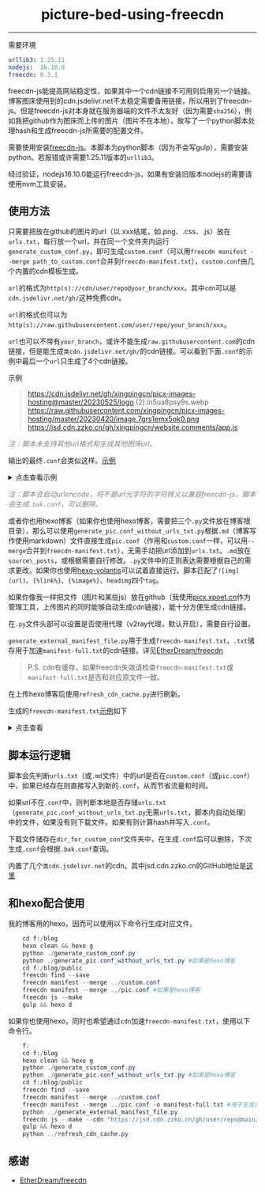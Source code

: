 <h1 align="center" style="font-weight: bold" > picture-bed-using-freecdn </h1>

---

需要环境
```yaml
urllib3: 1.25.11
nodejs:  16.10.0
freecdn: 0.3.1
```

freecdn-js能提高网站稳定性，如果其中一个cdn链接不可用则启用另一个链接。博客图床使用到的cdn.jsdelivr.net不太稳定需要备用链接，所以用到了freecdn-js。但是freecdn-js对本身就在服务器端的文件不太友好（因为需要`sha256`），例如我把github作为图床而上传的图片（图片不在本地），故写了一个python脚本处理hash和生成freecdn-js所需要的配置文件。

需要使用安装[freecdn-js](https://github.com/EtherDream/freecdn)。本脚本为python脚本（因为不会写gulp），需要安装python。若报错或许需要1.25.11版本的`urllib3`。

经过验证，nodejs16.10.0能运行freecdn-js，如果有安装旧版本nodejs的需要请使用nvm工具安装。


## 使用方法

只需要把放在github的图片的url（以.xxx结尾，如.png、.css、.js）放在`urls.txt`，每行放一个url，并在同一个文件夹内运行`generate_custom_conf.py`，即可生成`custom.conf`（可以用`freecdn manifest --merge path_to_custom.conf`合并到`freecdn-manifest.txt`），`custom.conf`由几个内置的cdn模板生成。

`url`的格式为`http(s)://cdn/user/repo@your_branch/xxx`。其中`cdn`可以是`cdn.jsdelivr.net/gh/`这种免费cdn。

`url`的格式也可以为`http(s)://raw.githubusercontent.com/user/repo/your_branch/xxx`。

`url`也可以不带有`your_branch`，或许不能生成`raw.githubusercontent.com`的cdn链接，但是能生成`类cdn.jsdelivr.net/gh/`的cdn链接。可以看到下面`.conf`的示例中最后一个`url`只生成了4个cdn链接。

示例
 > https://cdn.jsdelivr.net/gh/xingpingcn/picx-images-hosting@master/20230525/logo (2).ln5ua8psy9s.webp
 > https://raw.githubusercontent.com/xingpingcn/picx-images-hosting/master/20230420/image.7grs1emx5ok0.png
 > https://jsd.cdn.zzko.cn/gh/xingpingcn/website.comments/app.js

<font color=#808080>*注：脚本未支持其他url格式和生成其他图床url。*</font>

输出的最终`.conf`会类似这样。[示例](https://github.com/xingpingcn/picture-bed-using-freecdn/blob/main/pic.conf)

<details> <summary>点击查看示例</summary>

```typescript
    @global
        open_timeout=0
    https://cdn.jsdelivr.net/gh/xingpingcn/picx-images-hosting@master/20230525/logo%20(2).ln5ua8psy9s.webp
        https://jsd.cdn.zzko.cn/gh/xingpingcn/picx-images-hosting@master/20230525/logo%20(2).ln5ua8psy9s.webp
        https://cdn.jsdelivr.us/gh/xingpingcn/picx-images-hosting@master/20230525/logo%20(2).ln5ua8psy9s.webp
        https://cdn.jsdelivr.ren/gh/xingpingcn/picx-images-hosting@master/20230525/logo%20(2).ln5ua8psy9s.webp
        https://cdn.jsdelivr.net/gh/xingpingcn/picx-images-hosting@master/20230525/logo%20(2).ln5ua8psy9s.webp
        https://raw.githubusercontent.com/xingpingcn/picx-images-hosting/master/20230525/logo%20(2).ln5ua8psy9s.webp
        hash=53vmPtDi0FDFXfMGWxx4vfPICcg1nY8rLgmQh7wjZow=
    https://raw.githubusercontent.com/xingpingcn/picx-images-hosting/master/20230420/image.7grs1emx5ok0.png
        https://jsd.cdn.zzko.cn/gh/xingpingcn/picx-images-hosting@master/20230420/image.7grs1emx5ok0.png
        https://cdn.jsdelivr.us/gh/xingpingcn/picx-images-hosting@master/20230420/image.7grs1emx5ok0.png
        https://cdn.jsdelivr.ren/gh/xingpingcn/picx-images-hosting@master/20230420/image.7grs1emx5ok0.png
        https://cdn.jsdelivr.net/gh/xingpingcn/picx-images-hosting@master/20230420/image.7grs1emx5ok0.png
        https://raw.githubusercontent.com/xingpingcn/picx-images-hosting/master/20230420/image.7grs1emx5ok0.png
        hash=D5Po8oLWNGQ5bk13Tr54ewGI6lcRU22JKIiCnwmKP0w=
    https://jsd.cdn.zzko.cn/gh/xingpingcn/website.comments/app.js
        https://jsd.cdn.zzko.cn/gh/xingpingcn/website.comments/app.js
        https://cdn.jsdelivr.us/gh/xingpingcn/website.comments/app.js
        https://cdn.jsdelivr.ren/gh/xingpingcn/website.comments/app.js
        https://cdn.jsdelivr.net/gh/xingpingcn/website.comments/app.js
        hash=xWPhZXLUcZFkPltRZW5UXuzEnLlNlkcIx55vlu5SB7M=
```

</details>

<font color=#808080 >*注：脚本会自动urlencode，将不是url元字符的字符转义以兼容freecdn-js。脚本会生成`.bak.conf`，可以删除。*</font>

或者你也用hexo博客（如果你也使用hexo博客，需要把三个`.py`文件放在博客根目录），那么可以使用`generate_pic.conf_without_urls_txt.py`根据`.md`（博客写作使用markdown）文件直接生成`pic.conf`（作用和`custom.conf`一样，可以用`--merge`合并到`freecdn-manifest.txt`），无需手动把url添加到`urls.txt`。`.md`放在`source\_posts`，或根据需要自行修改。`.py`文件中的正则表达需要根据自己的需求更改。如果你也使用[hexo-volantis](https://github.com/volantis-x/community)可以试着直接运行。脚本匹配了`![img](url)`、`{%link%}`、`{%image%}`、`headimg`四个`tag`。

如果你像我一样把文件（图片和某些js）放在github（我使用[picx.xpoet.cn](https://picx.xpoet.cn/)作为管理工具，上传图片的同时能够自动生成cdn链接），能十分方便生成cdn链接。

在`.py`文件头部可以设置是否使用代理（v2ray代理，默认开启），需要自行设置。

`generate_external_manifest_file.py`用于生成`freecdn-manifest.txt`，`.txt`储存用于加速`manifest-full.txt`的cdn链接。详见[EtherDream/freecdn](https://github.com/EtherDream/freecdn/tree/master/examples/ext-manifest)

> P.S. cdn有缓存，如果freecdn失效请检查`freecdn-manifest.txt`或`manifest-full.txt`是否和对应原文件一致。

在上传hexo博客后使用`refresh_cdn_cache.py`进行刷新。

生成的`freecdn-manifest.txt`[示例](https://github.com/xingpingcn/picture-bed-using-freecdn/blob/main/freecdn-manifest.txt)如下

<details> <summary>点击查看</summary>

```typescript
    @include
        /manifest-full.txt
    @global
        open_timeout=0
    /manifest-full.txt
        https://jsd.cdn.zzko.cn/gh/xingpingcn/xingpingcn.github.io@main/manifest-full.txt
        https://cdn.jsdelivr.us/gh/xingpingcn/xingpingcn.github.io@main/manifest-full.txt
        https://cdn.jsdelivr.ren/gh/xingpingcn/xingpingcn.github.io@main/manifest-full.txt
        https://cdn.jsdelivr.net/gh/xingpingcn/xingpingcn.github.io@main/manifest-full.txt
        hash=izgWMFIdMtd29Zy7kWt3rWohTm7WQsZ9003qUATHdFo=
```

</details>



## 脚本运行逻辑

脚本会先判断`urls.txt`（或`.md`文件）中的url是否在`custom.conf`（或`pic.conf`）中，如果已经存在则直接写入到新的`.conf`，从而节省流量和时间。

如果url不在`.conf`中，则判断本地是否存储`urls.txt`（`generate_pic.conf_without_urls_txt.py`无需`urls.txt`，脚本内自动处理）中的文件，如果没有则下载文件。如果有则计算hash并写入`.conf`。

下载文件储存在`dir_for_custom_conf`文件夹中，在生成`.conf`后可以删除，下次生成`.conf`会根据`.bak.conf`查询。

内置了几个`类cdn.jsdelivr.net`的cdn。其中jsd.cdn.zzko.cn的GitHub地址是[这里](https://github.com/54ayao/Chinajsdelivr)


## 和hexo配合使用

我的博客用的hexo，因而可以使用以下命令行生成对应文件。

```powershell
    cd f:/blog
    hexo clean && hexo g
    python ./generate_custom_conf.py
    python ./generate_pic.conf_without_urls_txt.py #如果是hexo博客
    cd f:/blog/public
    freecdn find --save
    freecdn manifest --merge ../custom.conf
    freecdn manifest --merge ../pic.conf #如果是hexo博客
    freecdn js --make
    gulp && hexo d
```

如果你也使用hexo，同时也希望通过`cdn`加速`freecdn-manifest.txt`，使用以下命令行。

```powershell
    f:
    cd f:/blog
    hexo clean && hexo g
    python ./generate_custom_conf.py
    python ./generate_pic.conf_without_urls_txt.py #如果是hexo博客
    cd f:/blog/public
    freecdn find --save
    freecdn manifest --merge ../custom.conf
    freecdn manifest --merge ../pic.conf -o manifest-full.txt #用于生成外置的freecdn-manifest.txt
    python ../generate_external_manifest_file.py 
    freecdn js --make --cdn "https://jsd.cdn.zzko.cn/gh/user/repo@main/freecdn-internal/ver/freecdn-main.min.js unpkg jsdelivr elemecdn " #此命令为配置cdn链接用于加速.min.js文件，详细请查看freecdn项目的GitHub
    gulp && hexo d
    python ../refresh_cdn_cache.py
```

## 感谢

* [EtherDream/freecdn](https://github.com/EtherDream/freecdn)